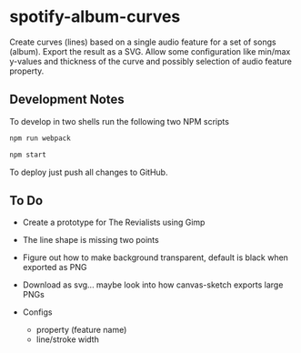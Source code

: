 # spotify-album-curves

Create curves (lines) based on a single audio feature for a set of songs (album). Export the result as a SVG. Allow some configuration like min/max y-values and thickness of the curve and possibly selection of audio feature property.

## Development Notes

To develop in two shells run the following two NPM scripts

```sh
npm run webpack
```

```sh
npm start
```

To deploy just push all changes to GitHub.

## To Do

- Create a prototype for The Revialists using Gimp

- The line shape is missing two points
- Figure out how to make background transparent, default is black when exported as PNG
- Download as svg... maybe look into how canvas-sketch exports large PNGs

- Configs
  - property (feature name)
  - line/stroke width
